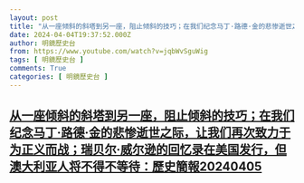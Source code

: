 ```yaml
---
layout: post
title: "从一座倾斜的斜塔到另一座，阻止倾斜的技巧；在我们纪念马丁·路德·金的悲惨逝世之际，让我们再次致力于为正义而战；瑞贝尔·威尔逊的回忆录在美国发行，但澳大利亚人将不得不等待：歷史簡報20240405"
date: 2024-04-04T19:37:52.000Z
author: 明鏡歷史台
from: https://www.youtube.com/watch?v=jqbWvSguWig
tags: [ 明鏡歷史台 ]
comments: True
categories: [ 明鏡歷史台 ]
---
```

<!--1712259472000-->
[从一座倾斜的斜塔到另一座，阻止倾斜的技巧；在我们纪念马丁·路德·金的悲惨逝世之际，让我们再次致力于为正义而战；瑞贝尔·威尔逊的回忆录在美国发行，但澳大利亚人将不得不等待：歷史簡報20240405](https://www.youtube.com/watch?v=jqbWvSguWig)
------

<div>

</div>
